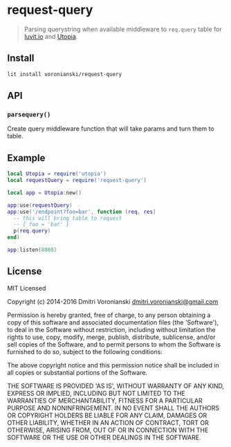# request-query

> Parsing querystring when available middleware to ``req.query`` table for [luvit.io](http://luvit.io) and [Utopia](https://github.com/luvitrocks/luvit-utopia).

## Install

```bash
lit install voronianski/request-query
```

## API

### ``parsequery()``

Create query middleware function that will take params and turn them to table.

## Example

```lua
local Utopia = require('utopia')
local requestQuery = require('request-query')

local app = Utopia:new()

app:use(requestQuery)
app:use('/endpoint?foo=bar', function (req, res)
  -- this will bring table to request
  -- { foo = 'bar' }
  p(req.query)
end)

app:listen(8080)
```

## License

MIT Licensed

Copyright (c) 2014-2016 Dmitri Voronianski [dmitri.voronianski@gmail.com](mailto:dmitri.voronianski@gmail.com)

Permission is hereby granted, free of charge, to any person obtaining
a copy of this software and associated documentation files (the
'Software'), to deal in the Software without restriction, including
without limitation the rights to use, copy, modify, merge, publish,
distribute, sublicense, and/or sell copies of the Software, and to
permit persons to whom the Software is furnished to do so, subject to
the following conditions:

The above copyright notice and this permission notice shall be
included in all copies or substantial portions of the Software.

THE SOFTWARE IS PROVIDED 'AS IS', WITHOUT WARRANTY OF ANY KIND,
EXPRESS OR IMPLIED, INCLUDING BUT NOT LIMITED TO THE WARRANTIES OF
MERCHANTABILITY, FITNESS FOR A PARTICULAR PURPOSE AND NONINFRINGEMENT.
IN NO EVENT SHALL THE AUTHORS OR COPYRIGHT HOLDERS BE LIABLE FOR ANY
CLAIM, DAMAGES OR OTHER LIABILITY, WHETHER IN AN ACTION OF CONTRACT,
TORT OR OTHERWISE, ARISING FROM, OUT OF OR IN CONNECTION WITH THE
SOFTWARE OR THE USE OR OTHER DEALINGS IN THE SOFTWARE.
